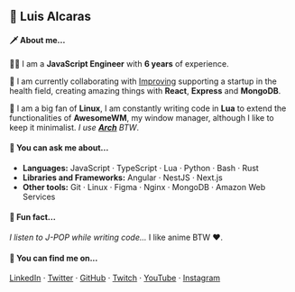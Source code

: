## 🥷 Luis Alcaras

#### 🗡 About me...
🥷🏽 I am a **JavaScript Engineer** with **6 years** of experience.

🚂 I am currently collaborating with [Improving](https://www.improving.com/) supporting a startup in the health field, creating amazing things with **React**, **Express** and **MongoDB**.

🐧 I am a big fan of **Linux**, I am constantly writing code in **Lua** to extend the functionalities of **AwesomeWM**, my window manager, although I like to keep it minimalist. _I use **[Arch](https://archlinux.org/)** BTW_.

#### 💪 You can ask me about...
- **Languages:** JavaScript · TypeScript · Lua · Python · Bash · Rust
- **Libraries and Frameworks:** Angular · NestJS · Next.js
- **Other tools:** Git · Linux · Figma · Nginx · MongoDB · Amazon Web Services

#### 🤡 Fun fact...
_I listen to J-POP while writing code..._ I like anime BTW ♥️.

#### 🔎 You can find me on...

[LinkedIn](https://www.linkedin.com/in/luisalcarasr/) · 
[Twitter](https://twitter.com/LuisAlcarasR) · 
[GitHub](https://github.com/luisalcarasr/) · 
[Twitch](https://www.twitch.tv/luisalcarasr) · 
[YouTube](https://www.youtube.com/channel/UCXWyKXFnujK9qu0GDt7pLrA) · 
[Instagram](https://www.instagram.com/luisalcarasr/)
